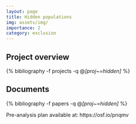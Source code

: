 ```yaml
---
layout: page
title: Hidden populations
img: assets/img/
importance: 2
category: exclusion 
---
```


## Project overview

<div class="publications">

  {% bibliography -f projects -q @*[proj~=hidden]* %}

</div>

## Documents

<div class="publications">

  {% bibliography -f papers -q @*[proj~=hidden]* %}

</div>
Pre-analysis plan available at: https://osf.io/pnqmv 
